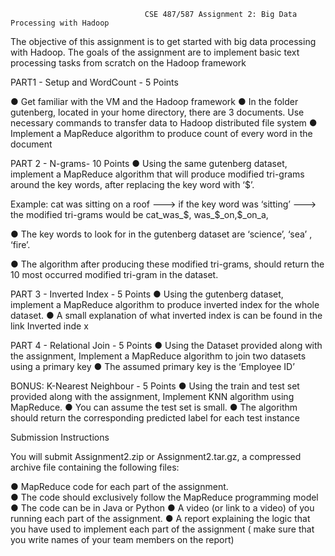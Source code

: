                                   CSE 487/587 Assignment 2: Big Data Processing with Hadoop 
 
The objective of this assignment is to get started with big data processing with Hadoop. The goals of the assignment are to implement basic text processing tasks from scratch on the Hadoop framework 

 
PART1 - Setup and WordCount - 5  Points 
 
●	Get familiar with the VM and the Hadoop framework 
●	In the folder gutenberg, located in your home directory, there are 3 documents. Use necessary commands to transfer data to Hadoop distributed file system 
●	Implement a MapReduce algorithm to produce count of every word in the document 



PART 2 - N-grams- 10 Points 
●	Using the same gutenberg dataset, implement a MapReduce algorithm that will produce modified tri-grams around the key words, after replacing the key word with ‘$’. 
 
Example: cat was sitting on a roof ---> if the key word was ‘sitting’ ---> the modified tri-grams would be 
cat_was_$, was_$_on,$_on_a,  
 
●	The key words to look for in the gutenberg dataset are ‘science’, ‘sea’ , ‘fire’.  
 
●	The algorithm after producing these modified tri-grams,  should return the 10 most occurred modified tri-gram in the dataset.  



PART 3 - Inverted Index - 5 Points 
●	Using the gutenberg dataset, implement a MapReduce algorithm to produce inverted index for the whole dataset. 
●	A small explanation of what inverted index is can be found in the link Inverted inde	x 
 
  
PART 4 - Relational Join - 5 Points 
●	Using the Dataset provided along with the assignment, Implement a MapReduce algorithm to join two datasets using a primary key 
●	The assumed primary key is the ‘Employee ID’ 
 
BONUS: K-Nearest Neighbour - 5 Points 
●	Using the train and test set provided along with the assignment, Implement KNN algorithm using MapReduce. 
●	You can assume the test set is small. 
●	The algorithm should return the corresponding predicted label for each test instance 
  
Submission Instructions  
 
You will submit Assignment2.zip or Assignment2.tar.gz, a compressed archive file containing the following files: 
 
●	MapReduce code for each part of the assignment.  
●	The code should exclusively follow the MapReduce programming model 
●	The code can be in Java or Python 
●	A video (or link to a video) of you running each part of the assignment. 
●	A report explaining the logic that you have used to implement each part of the assignment ( make sure that you write names of your team members on the report) 
  
